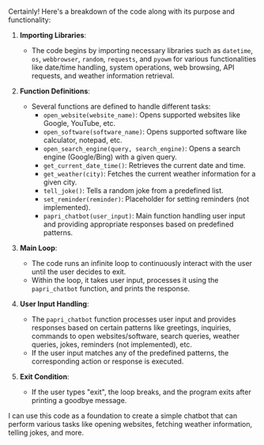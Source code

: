 Certainly! Here's a breakdown of the code along with its purpose and functionality:

1. **Importing Libraries**:
   - The code begins by importing necessary libraries such as `datetime`, `os`, `webbrowser`, `random`, `requests`, and `pyowm` for various functionalities like date/time handling, system operations, web browsing, API requests, and weather information retrieval.

2. **Function Definitions**:
   - Several functions are defined to handle different tasks:
     - `open_website(website_name)`: Opens supported websites like Google, YouTube, etc.
     - `open_software(software_name)`: Opens supported software like calculator, notepad, etc.
     - `open_search_engine(query, search_engine)`: Opens a search engine (Google/Bing) with a given query.
     - `get_current_date_time()`: Retrieves the current date and time.
     - `get_weather(city)`: Fetches the current weather information for a given city.
     - `tell_joke()`: Tells a random joke from a predefined list.
     - `set_reminder(reminder)`: Placeholder for setting reminders (not implemented).
     - `papri_chatbot(user_input)`: Main function handling user input and providing appropriate responses based on predefined patterns.

3. **Main Loop**:
   - The code runs an infinite loop to continuously interact with the user until the user decides to exit.
   - Within the loop, it takes user input, processes it using the `papri_chatbot` function, and prints the response.

4. **User Input Handling**:
   - The `papri_chatbot` function processes user input and provides responses based on certain patterns like greetings, inquiries, commands to open websites/software, search queries, weather queries, jokes, reminders (not implemented), etc.
   - If the user input matches any of the predefined patterns, the corresponding action or response is executed.

5. **Exit Condition**:
   - If the user types "exit", the loop breaks, and the program exits after printing a goodbye message.

I can use this code as a foundation to create a simple chatbot that can perform various tasks like opening websites, fetching weather information, telling jokes, and more.
